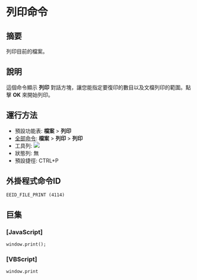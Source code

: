 # 列印命令

## 摘要

列印目前的檔案。

## 說明

這個命令顯示 **列印** 對話方塊，讓您能指定要復印的數目以及文檔列印的範圍。點擊 **OK** 來開始列印。

## 運行方法

- 預設功能表: **檔案** \> **列印**
- [全部命令](../tools/all_commands): **檔案** \> **列印** \> **列印**
- 工具列: ![](../../images/fileprint..png)
- 狀態列: 無
- 預設捷徑: CTRL+P

## 外掛程式命令ID

```
EEID_FILE_PRINT (4114)
```

## 巨集

### \[JavaScript\]

```
window.print();
```

### \[VBScript\]

```
window.print
```
